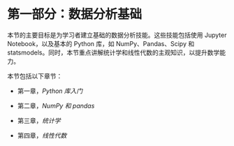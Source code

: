 # 第一部分：数据分析基础

本节的主要目标是为学习者建立基础的数据分析技能。这些技能包括使用 Jupyter Notebook，以及基本的 Python 库，如 NumPy、Pandas、Scipy 和 statsmodels。同时，本节重点讲解统计学和线性代数的主观知识，以提升数学能力。

本节包括以下章节：

+   第一章，*Python 库入门*

+   第二章，*NumPy 和 pandas*

+   第三章，*统计学*

+   第四章，*线性代数*
